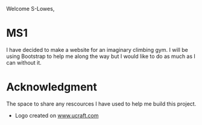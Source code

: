 Welcome S-Lowes,

# MS1

I have decided to make a website for an imaginary climbing gym. I will be using Bootstrap to help me along the way but I would like to do as much as I can without it.

# Acknowledgment

The space to share any rescources I have used to help me build this project.
- Logo created on www.ucraft.com